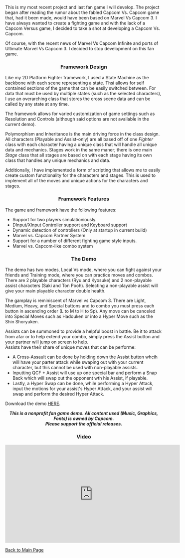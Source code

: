 <p>This is my most recent project and last fan game I will develop. The project began after reading the rumor about the fabled Capcom Vs. Capcom game that, had it been made, would have been based on Marvel Vs Capcom 3. I have always wanted to create a fighting game and with the lack of a Capcom Versus game, I decided to take a shot at developing a Capcom Vs. Capcom.</p>  

<p>Of course, with the recent news of Marvel Vs Capcom Infinite and ports of Ultimate Marvel Vs Capcom 3. I decided to stop development on this fan game.<p>

<h3><p align="center">Framework Design</p></h3>

<p>Like my 2D Platform Fighter framework, I used a State Machine as the backbone with each scene representing a state. Thsi allows for self contained sections of the game that can be easily switched between. For data that must be used by multiple states (such as the selected characters), I use an overarching class that stores the cross scene data and can be called by any state at any time.</p>

<p>The framework allows for varied customization of game settings such as Resolution and Controls (although said options are not available in the current demo).</p>

<p>Polymorphism and Inheritance is the main driving force in the class design. All characters (Playable and Assist-only) are all based off of one <i>Fighter</i> class with each character having a unique class that will handle all unique data and mechanics. Stages work in the same maner; there is one main <i>Stage</i> class that all stages are based on with each stage having its own class that handles any unique mechanics and data.</p>

<p>Additionally, I have implemented a form of scripting that allows me to easily create custom functionality for the characters and stages. This is used to implement all of the moves and unique actions for the characters and stages.</p>
        
<h3><p align="center">Framework Features</p></h3>

<p>The game and framework have the following features:</p>
<ul>
 <li>Support for two players simulationiously. </li>
 <li>DInput/XInput Controller support and Keyboard support</li>
 <li>Dynamic detection of controllers (Only at startup in current build)</li>
 <li>Marvel vs. Capcom Partner System</li>
 <li>Support for a number of different fighting game style inputs.</li>
 <li>Marvel vs. Capcom-like combo system</li>
</ul>
 
 <h3><p align="center">The Demo</p></h3>
<p>The demo has two modes, Local Vs mode, where you can fight against your friends and Training mode, where you can practice moves and combos. There are 2 playable characters (Ryu and Kyosuke) and 2 non-playable assist characters (Saki and Ton Pooh). Selecting a non-playable assist will give your main playable character double health.</p>
<p>The gamplay is reminiscent of Marvel vs Capcom 3. There are Light, Medium, Heavy, and Special buttons and to combo you must press each button in ascending order (L to M to H to Sp). Any move can be canceled into Special Moves such as Hadouken or into a Hyper Move such as the Shin Shoryuken.</p>
<p>Assists can be summoned to provide a helpful boost in battle. Be it to attack from afar or to help extend your combo, simply press the Assist button and your partner will jump on screen to help.
<br>Assists have their share of unique moves that can be performe:
<ul>
 <li>A Cross-Assault can be done by holding down the Assist button whcih will have your parter attack while swaping out with your current character, but this cannot be used with non-playable assists.</li>
 <li>Inputting QCF + Assist will use up one special bar and perform a Snap Back which will swap out the opponent wth his Assist, if playable.</li>
 <li>Lastly, a Hyper Swap can be done, while performing a Hyper Attack, input the motions for your assist's Hyper Attack, and your assist will swap and perform the desired Hyper Attack.</li>
 </ul></p>

<p>Download the demo <a href="https://drive.google.com/open?id=0B63ySixcTyG4UUVGTzk4Tm9fLUk">HERE</a>.</p>

<p align="center"><i><b>This is a nonprofit fan game demo. All content used (Music, Graphics, Fonts) is owned by Capcom. <br>Please support the official releases.</b></i></p>
      
<h3><p align="center">Video </p></h3>
<p align="center"><iframe width="560" height="315" src="https://www.youtube.com/embed/gS0Z03F4wWI" frameborder="0" allowfullscreen></iframe></p>

<p><a href="http://mvpet.github.io/">Back to Main Page</a></p>
